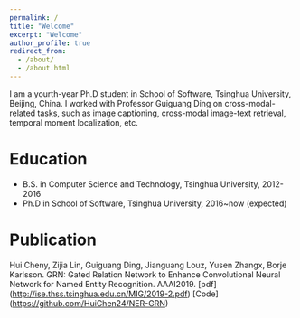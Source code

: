 ```yaml
---
permalink: /
title: "Welcome"
excerpt: "Welcome"
author_profile: true
redirect_from: 
  - /about/
  - /about.html
---
```


I am a yourth-year Ph.D student in School of Software, Tsinghua University, Beijing, China. I worked with Professor Guiguang Ding on cross-modal-related tasks, such as image captioning, cross-modal image-text retrieval, temporal moment localization, etc.

Education
======
* B.S. in Computer Science and Technology, Tsinghua University, 2012-2016
* Ph.D in School of Software, Tsinghua University, 2016~now (expected)

Publication
=====
Hui Cheny, Zijia Lin, Guiguang Ding, Jianguang Louz, Yusen Zhangx, Borje Karlsson. GRN: Gated Relation Network to Enhance Convolutional Neural Network for Named Entity Recognition. AAAI2019. \[pdf](http://ise.thss.tsinghua.edu.cn/MIG/2019-2.pdf) \[Code](https://github.com/HuiChen24/NER-GRN)

